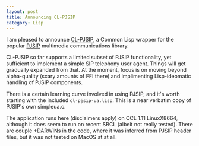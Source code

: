 ```yaml
---
layout: post
title: Announcing CL-PJSIP
category: Lisp
---
```


I am pleased to announce [CL-PJSIP](https://github.com/varjagg/cl-pjsip), a Common Lisp wrapper for the popular [PJSIP](http://pjsip.org/) multimedia communications library.

CL-PJSIP so far supports a limited subset of PJSIP functionality, yet sufficient to implement a simple SIP telephony user agent. Things will get gradually expanded from that.  At the moment, focus is on moving beyond alpha-quality (scary amounts of FFI there) and implimenting Lisp-ideomatic handling of PJSIP components.

There is a certain learning curve involved in using PJSIP, and it's worth starting with the included `cl-pjsip-ua.lisp`. This is a near verbatim copy of PJSIP's own simpleua.c.

The application runs here (disclaimers apply) on CCL 1.11 LinuxX8664, although it does seem to run on recent SBCL (albeit not really tested). There are couple +DARWINs in the code, where it was inferred from PJSIP header files, but it was not tested on MacOS at at all.

